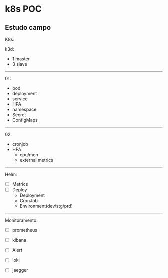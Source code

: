 # k8s POC
Estudo campo 
---
K8s:

k3d:
- 1 master
- 3 slave
---		
01:
- pod
- deployment
- service
- HPA
- namespace
- Secret
- ConfigMaps

---
02:
- cronjob
- HPA 
    - cpu/men
    - external metrics

---	  
  
Helm:
* [ ] Metrics
* [ ] Deploy
    - Deployment
    - CronJob
    - Environment(dev/stg/prd) 
---
Monitoramento:

* [ ] prometheus
* [ ] kibana
* [ ] Alert
* [ ] loki
* [ ] jaegger




